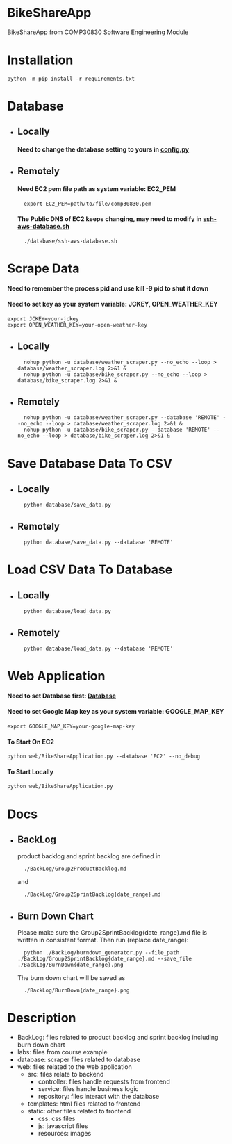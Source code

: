 # BikeShareApp
BikeShareApp from COMP30830 Software Engineering Module
# Installation
    python -m pip install -r requirements.txt
# Database
- ## Locally
    #### Need to change the database setting to yours in [config.py](web/config.py)
- ## Remotely 
    #### Need EC2 pem file path as system variable: EC2_PEM
        export EC2_PEM=path/to/file/comp30830.pem
    #### The Public DNS of EC2 keeps changing, may need to modify in [ssh-aws-database.sh](database/ssh-aws-database.sh)
        ./database/ssh-aws-database.sh
    
# Scrape Data

#### Need to remember the process pid and use kill -9 pid to shut it down
#### Need to set key as your system variable: JCKEY, OPEN_WEATHER_KEY
    export JCKEY=your-jckey
    export OPEN_WEATHER_KEY=your-open-weather-key

- ## Locally
        nohup python -u database/weather_scraper.py --no_echo --loop > database/weather_scraper.log 2>&1 &
        nohup python -u database/bike_scraper.py --no_echo --loop > database/bike_scraper.log 2>&1 &
- ## Remotely 
        nohup python -u database/weather_scraper.py --database 'REMOTE' --no_echo --loop > database/weather_scraper.log 2>&1 &
        nohup python -u database/bike_scraper.py --database 'REMOTE' --no_echo --loop > database/bike_scraper.log 2>&1 &
# Save Database Data To CSV
- ## Locally
        python database/save_data.py
- ## Remotely
        python database/save_data.py --database 'REMOTE'
# Load CSV Data To Database
- ## Locally
        python database/load_data.py
- ## Remotely
        python database/load_data.py --database 'REMOTE'

# Web Application
#### Need to set Database first: [Database](#database)
#### Need to set Google Map key as your system variable: GOOGLE_MAP_KEY
    export GOOGLE_MAP_KEY=your-google-map-key
#### To Start On EC2
    python web/BikeShareApplication.py --database 'EC2' --no_debug
#### To Start Locally
    python web/BikeShareApplication.py

# Docs
- ## BackLog
    product backlog and sprint backlog are defined in 

        ./BackLog/Group2ProductBacklog.md 
    and

        ./BackLog/Group2SprintBacklog{date_range}.md

- ## Burn Down Chart
    Please make sure the Group2SprintBacklog{date_range}.md file is written in consistent format.
    Then run (replace date_range):

        python ./BackLog/burndown_generator.py --file_path ./BackLog/Group2SprintBacklog{date_range}.md --save_file ./BackLog/BurnDown{date_range}.png

    The burn down chart will be saved as

        ./BackLog/BurnDown{date_range}.png
# Description
- BackLog: files related to product backlog and sprint backlog including burn down chart
- labs: files from course example
- database: scraper files related to database
- web: files related to the web application
    - src: files relate to backend
        - controller: files handle requests from frontend
        - service: files handle business logic
        - repository: files interact with the database
    - templates: html files related to frontend
    - static: other files related to frontend
        - css: css files
        - js: javascript files
        - resources: images
